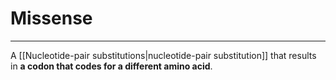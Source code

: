 # Missense
---
A [[Nucleotide-pair substitutions|nucleotide-pair substitution]] that results in **a codon that codes for a different amino acid**.